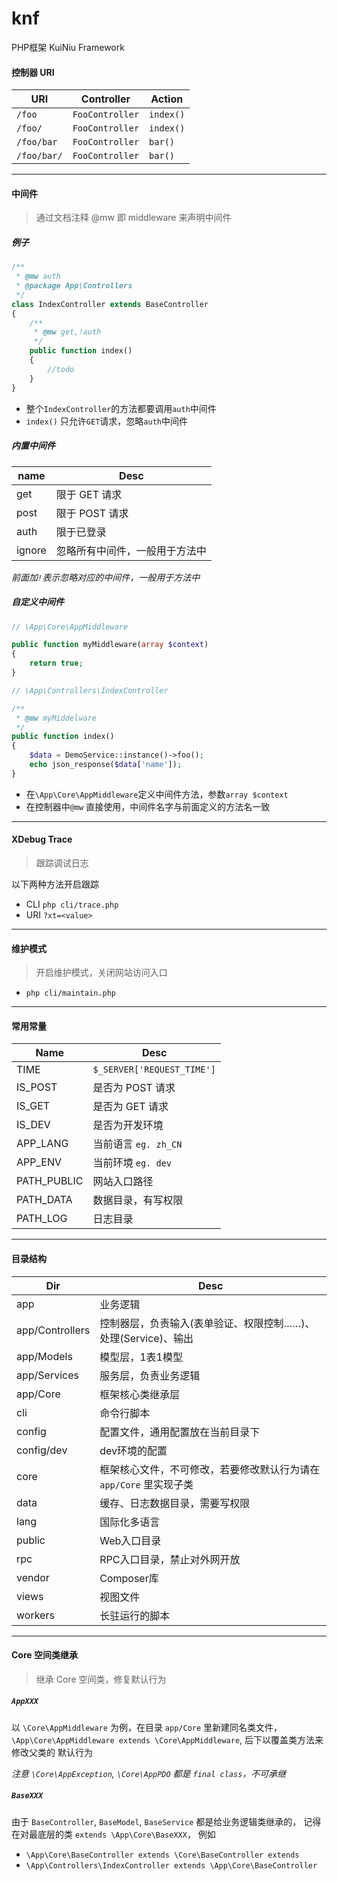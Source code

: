 # knf

PHP框架 KuiNiu Framework

#### 控制器 URI

URI | Controller | Action
--- | --- | ---
`/foo` | `FooController` | `index()`
`/foo/` | `FooController` | `index()`
`/foo/bar` | `FooController` | `bar()`
`/foo/bar/` | `FooController` | `bar()`

---

#### 中间件
> 通过文档注释 @mw 即 middleware 来声明中间件

##### 例子

```php
/**
 * @mw auth
 * @package App\Controllers
 */
class IndexController extends BaseController
{
    /**
     * @mw get,!auth
     */
    public function index()
    {
        //todo
    }
}
```

- 整个`IndexController`的方法都要调用`auth`中间件
- `index()` 只允许`GET`请求，忽略`auth`中间件

##### 内置中间件

name | Desc
--- | ---
get | 限于 GET 请求
post | 限于 POST 请求
auth | 限于已登录
ignore | 忽略所有中间件，一般用于方法中

*前面加`!`表示忽略对应的中间件，一般用于方法中*

##### 自定义中间件

```php
// \App\Core\AppMiddleware

public function myMiddleware(array $context)
{
    return true;
}
```

```php
// \App\Controllers\IndexController

/**
 * @mw myMiddelware
 */
public function index()
{
    $data = DemoService::instance()->foo();
    echo json_response($data['name']);
}
```

- 在`\App\Core\AppMiddleware`定义中间件方法，参数`array $context`
- 在控制器中`@mw` 直接使用，中间件名字与前面定义的方法名一致

---

#### XDebug Trace
> 跟踪调试日志

以下两种方法开启跟踪
- CLI `php cli/trace.php`
- URI `?xt=<value>`

---

#### 维护模式
> 开启维护模式，关闭网站访问入口

- `php cli/maintain.php`

---

#### 常用常量

Name | Desc
--- | ---
TIME | `$_SERVER['REQUEST_TIME']`
IS_POST | 是否为 POST 请求
IS_GET | 是否为 GET 请求
IS_DEV | 是否为开发环境
APP_LANG | 当前语言 `eg. zh_CN`
APP_ENV | 当前环境 `eg. dev`
PATH_PUBLIC | 网站入口路径
PATH_DATA | 数据目录，有写权限
PATH_LOG | 日志目录

---

#### 目录结构

Dir | Desc
--- | ---
app | 业务逻辑
app/Controllers | 控制器层，负责输入(表单验证、权限控制……)、处理(Service)、输出
app/Models | 模型层，1表1模型
app/Services | 服务层，负责业务逻辑
app/Core | 框架核心类继承层
cli | 命令行脚本
config | 配置文件，通用配置放在当前目录下
config/dev | dev环境的配置
core | 框架核心文件，不可修改，若要修改默认行为请在 `app/Core` 里实现子类
data | 缓存、日志数据目录，需要写权限
lang | 国际化多语言
public | Web入口目录
rpc | RPC入口目录，禁止对外网开放
vendor | Composer库
views | 视图文件
workers | 长驻运行的脚本

---

#### Core 空间类继承
> 继承 Core 空间类，修复默认行为<br>

##### `AppXXX`

以 `\Core\AppMiddleware` 为例，在目录 `app/Core` 里新建同名类文件，
`\App\Core\AppMiddleware extends \Core\AppMiddleware`, 后下以覆盖类方法来修改父类的
默认行为

*注意 `\Core\AppException`, `\Core\AppPDO` 都是 `final class`，不可承继*

##### `BaseXXX`

由于 `BaseController`, `BaseModel`, `BaseService` 都是给业务逻辑类继承的，
记得在对最底层的类 `extends \App\Core\BaseXXX`，
例如 
- `\App\Core\BaseController extends \Core\BaseController extends`
- `\App\Controllers\IndexController extends \App\Core\BaseController`